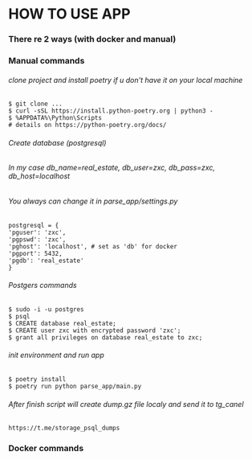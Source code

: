 # HOW TO USE APP

### There re 2 ways (with docker and manual)

### Manual commands

###### clone project and install poetry if u don't have it on your local machine

    $ git clone ...
    $ curl -sSL https://install.python-poetry.org | python3 -
    $ %APPDATA%\Python\Scripts
    # details on https://python-poetry.org/docs/


###### Create database (postgresql)

###### In my case db_name=real_estate, db_user=zxc, db_pass=zxc, db_host=localhost
###### You always can change it in parse_app/settings.py

    postgresql = {
    'pguser': 'zxc',
    'pgpswd': 'zxc',
    'pghost': 'localhost', # set as 'db' for docker
    'pgport': 5432,
    'pgdb': 'real_estate'
    }

###### Postgers commands

    $ sudo -i -u postgres
    $ psql  
    $ CREATE database real_estate;
    $ CREATE user zxc with encrypted password 'zxc';
    $ grant all privileges on database real_estate to zxc;

###### init environment and run app

    $ poetry install
    $ poetry run python parse_app/main.py

###### After finish script will create dump.gz file localy and send it to tg_canel
    https://t.me/storage_psql_dumps


### Docker commands
